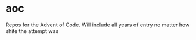 # aoc
 Repos for the Advent of Code. Will include all years of entry no matter how shite the attempt was
